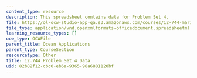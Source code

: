 ```yaml
---
content_type: resource
description: This spreadsheet contains data for Problem Set 4.
file: https://ol-ocw-studio-app-qa.s3.amazonaws.com/courses/12-744-marine-isotope-chemistry-fall-2012/82b82f12cbc0eb6a936598a6881120bf_PS4Data.xlsx
file_type: application/vnd.openxmlformats-officedocument.spreadsheetml.sheet
learning_resource_types: []
ocw_type: OCWFile
parent_title: Ocean Applications
parent_type: CourseSection
resourcetype: Other
title: 12.744 Problem Set 4 Data
uid: 82b82f12-cbc0-eb6a-9365-98a6881120bf
---
```


